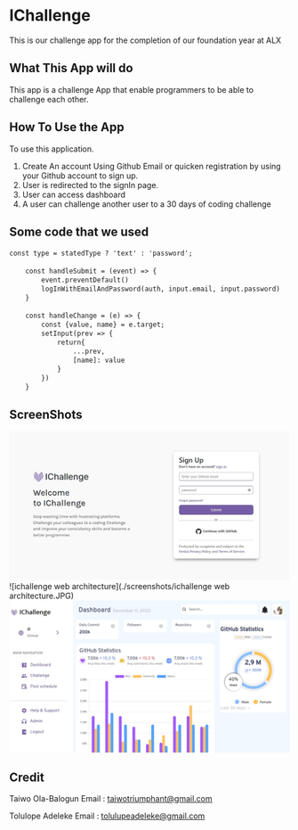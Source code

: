 # IChallenge
This is our challenge app for the completion of our foundation year at ALX

## What This App will do
This app is a challenge App that enable programmers to be able to challenge each other.

## How To Use the App
To use this application.
1. Create An account Using Github Email or quicken registration by using your Github account to sign up.
2. User is redirected to the signIn page.
3. User can access dashboard
4. A user can challenge another user to a 30 days of coding challenge

## Some code that we used
```
const type = statedType ? 'text' : 'password';

    const handleSubmit = (event) => {
        event.preventDefault()
        logInWithEmailAndPassword(auth, input.email, input.password)
    }

    const handleChange = (e) => {
        const {value, name} = e.target;
        setInput(prev => { 
            return{
                ...prev,
                [name]: value
            }
        })
    }
```

## ScreenShots
![signUp](./screenshots/signUp.jpg)
![ichallenge web architecture](./screenshots/ichallenge web architecture.JPG)
![IChallenge](./screenshots/IChallenge.jpg)


## Credit
Taiwo Ola-Balogun 
Email : [taiwotriumphant@gmail.com](taiwotriumphant@gmail.com)

Tolulope Adeleke
Email : [tolulupeadeleke@gmail.com](tolulupeadeleke@gmail.com)
